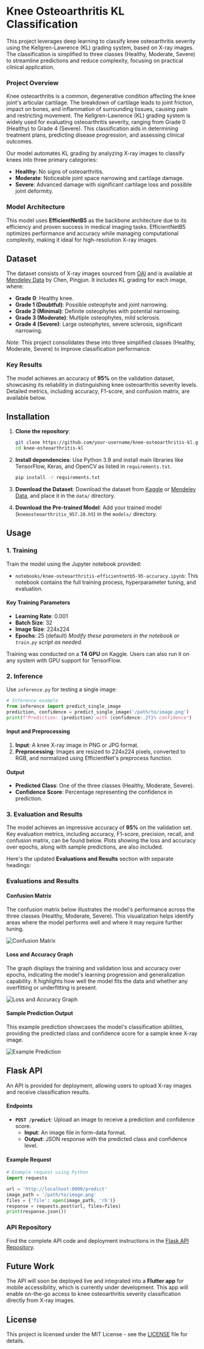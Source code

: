 # Knee Osteoarthritis KL Classification

This project leverages deep learning to classify knee osteoarthritis severity using the Kellgren-Lawrence (KL) grading system, based on X-ray images. The classification is simplified to three classes (Healthy, Moderate, Severe) to streamline predictions and reduce complexity, focusing on practical clinical application.

### Project Overview
Knee osteoarthritis is a common, degenerative condition affecting the knee joint's articular cartilage. The breakdown of cartilage leads to joint friction, impact on bones, and inflammation of surrounding tissues, causing pain and restricting movement. The Kellgren-Lawrence (KL) grading system is widely used for evaluating osteoarthritis severity, ranging from Grade 0 (Healthy) to Grade 4 (Severe). This classification aids in determining treatment plans, predicting disease progression, and assessing clinical outcomes. 

Our model automates KL grading by analyzing X-ray images to classify knees into three primary categories:
- **Healthy**: No signs of osteoarthritis.
- **Moderate**: Noticeable joint space narrowing and cartilage damage.
- **Severe**: Advanced damage with significant cartilage loss and possible joint deformity.

### Model Architecture
This model uses **EfficientNetB5** as the backbone architecture due to its efficiency and proven success in medical imaging tasks. EfficientNetB5 optimizes performance and accuracy while managing computational complexity, making it ideal for high-resolution X-ray images.

## Dataset
The dataset consists of X-ray images sourced from [OAI](https://nda.nih.gov/oai) and is available at [Mendeley Data](https://data.mendeley.com/datasets/56rmx5bjcr/1) by Chen, Pingjun. It includes KL grading for each image, where:
- **Grade 0**: Healthy knee.
- **Grade 1 (Doubtful)**: Possible osteophyte and joint narrowing.
- **Grade 2 (Minimal)**: Definite osteophytes with potential narrowing.
- **Grade 3 (Moderate)**: Multiple osteophytes, mild sclerosis.
- **Grade 4 (Severe)**: Large osteophytes, severe sclerosis, significant narrowing.

*Note*: This project consolidates these into three simplified classes (Healthy, Moderate, Severe) to improve classification performance.

### Key Results
The model achieves an accuracy of **95%** on the validation dataset, showcasing its reliability in distinguishing knee osteoarthritis severity levels. Detailed metrics, including accuracy, F1-score, and confusion matrix, are available below.

## Installation

1. **Clone the repository**:
   ```bash
   git clone https://github.com/your-username/knee-osteoarthritis-kl.git
   cd knee-osteoarthritis-kl
   ```

2. **Install dependencies**:
   Use Python 3.9 and install main libraries like TensorFlow, Keras, and OpenCV as listed in `requirements.txt`.
   ```bash
   pip install -r requirements.txt
   ```

3. **Download the Dataset**:
   Download the dataset from [Kaggle](https://www.kaggle.com/code/abdurrehman022/knee-osteoarthritis-efficientnetb5-95-accuracy) or [Mendeley Data](https://data.mendeley.com/datasets/56rmx5bjcr/1), and place it in the `data/` directory.

4. **Download the Pre-trained Model**:
   Add your trained model (`kneeosteoarthritis_957.28.h5`) in the `models/` directory.

## Usage

### 1. Training
Train the model using the Jupyter notebook provided:
- `notebooks/knee-osteoarthritis-efficientnetb5-95-accuracy.ipynb`: This notebook contains the full training process, hyperparameter tuning, and evaluation.

#### Key Training Parameters
- **Learning Rate**: 0.001
- **Batch Size**: 32
- **Image Size**: 224x224
- **Epochs**: 25 (default)
*Modify these parameters in the notebook or `train.py` script as needed.*

Training was conducted on a **T4 GPU** on Kaggle. Users can also run it on any system with GPU support for TensorFlow.

### 2. Inference
Use `inference.py` for testing a single image:

```python
# Inference example
from inference import predict_single_image
prediction, confidence = predict_single_image('/path/to/image.png')
print(f"Prediction: {prediction} with {confidence:.2f}% confidence")
```

#### Input and Preprocessing
1. **Input**: A knee X-ray image in PNG or JPG format.
2. **Preprocessing**: Images are resized to 224x224 pixels, converted to RGB, and normalized using EfficientNet's preprocess function.

#### Output
- **Predicted Class**: One of the three classes (Healthy, Moderate, Severe).
- **Confidence Score**: Percentage representing the confidence in prediction.

### 3. Evaluation and Results
The model achieves an impressive accuracy of **95%** on the validation set. Key evaluation metrics, including accuracy, F1-score, precision, recall, and confusion matrix, can be found below. Plots showing the loss and accuracy over epochs, along with sample predictions, are also included.

Here's the updated **Evaluations and Results** section with separate headings:

### Evaluations and Results

#### Confusion Matrix
The confusion matrix below illustrates the model's performance across the three classes (Healthy, Moderate, Severe). This visualization helps identify areas where the model performs well and where it may require further tuning.

![Confusion Matrix](assets/__results___29_1.png)

#### Loss and Accuracy Graph
The graph displays the training and validation loss and accuracy over epochs, indicating the model's learning progression and generalization capability. It highlights how well the model fits the data and whether any overfitting or underfitting is present.

![Loss and Accuracy Graph](assets/__results___27_0.png)

#### Sample Prediction Output
This example prediction showcases the model's classification abilities, providing the predicted class and confidence score for a sample knee X-ray image.

![Example Prediction](assets/__results___40_0.png)

## Flask API

An API is provided for deployment, allowing users to upload X-ray images and receive classification results.

#### Endpoints
- **`POST /predict`**: Upload an image to receive a prediction and confidence score.
   - **Input**: An image file in form-data format.
   - **Output**: JSON response with the predicted class and confidence level.

#### Example Request
```python
# Example request using Python
import requests

url = 'http://localhost:8000/predict'
image_path = '/path/to/image.png'
files = {'file': open(image_path, 'rb')}
response = requests.post(url, files=files)
print(response.json())
```

### API Repository
Find the complete API code and deployment instructions in the [Flask API Repository](https://github.com/abdurrehman022/KOASystemAPI).

## Future Work
The API will soon be deployed live and integrated into a **Flutter app** for mobile accessibility, which is currently under development. This app will enable on-the-go access to knee osteoarthritis severity classification directly from X-ray images.

## License

This project is licensed under the MIT License - see the [LICENSE](LICENSE) file for details.
